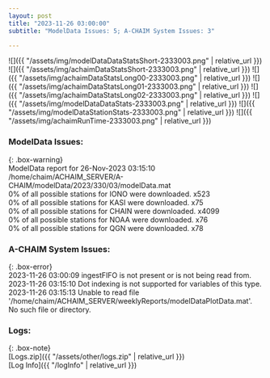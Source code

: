 ```yaml
---
layout: post
title: "2023-11-26 03:00:00"
subtitle: "ModelData Issues: 5; A-CHAIM System Issues: 3"

---
```


![]({{ "/assets/img/modelDataDataStatsShort-2333003.png" | relative_url }})
![]({{ "/assets/img/achaimDataStatsShort-2333003.png" | relative_url }})
![]({{ "/assets/img/achaimDataStatsLong00-2333003.png" | relative_url }})
![]({{ "/assets/img/achaimDataStatsLong01-2333003.png" | relative_url }})
![]({{ "/assets/img/achaimDataStatsLong02-2333003.png" | relative_url }})
![]({{ "/assets/img/modelDataDataStats-2333003.png" | relative_url }})
![]({{ "/assets/img/modelDataStationStats-2333003.png" | relative_url }})
![]({{ "/assets/img/achaimRunTime-2333003.png" | relative_url }})


### ModelData Issues:  
  
{: .box-warning}  
 ModelData report for 26-Nov-2023 03:15:10   
 /home/chaim/ACHAIM_SERVER/A-CHAIM/modelData/2023/330/03/modelData.mat   
 0% of all possible stations for IONO were downloaded. x523   
 0% of all possible stations for KASI were downloaded. x75   
 0% of all possible stations for CHAIN were downloaded. x4099   
 0% of all possible stations for NOAA were downloaded. x76   
 0% of all possible stations for QGN were downloaded. x78   
  
### A-CHAIM System Issues:  
  
{: .box-error}  
2023-11-26 03:00:09 ingestFIFO is not present or is not being read from.  
2023-11-26 03:15:10 Dot indexing is not supported for variables of this type.  
2023-11-26 03:15:13 Unable to read file '/home/chaim/ACHAIM_SERVER/weeklyReports/modelDataPlotData.mat'. No such file or directory.  

### Logs:  
  
{: .box-note}  
[Logs.zip]({{ "/assets/other/logs.zip" | relative_url }})  
[Log Info]({{ "/logInfo" | relative_url }})  
